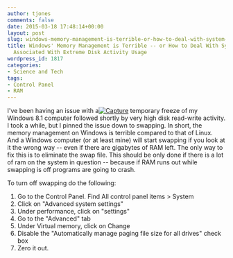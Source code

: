 ```yaml
---
author: tjones
comments: false
date: 2015-03-18 17:48:14+00:00
layout: post
slug: windows-memory-management-is-terrible-or-how-to-deal-with-system-lockups-associated-with-extreme-disk-activity-usage
title: Windows' Memory Management is Terrible -- or How to Deal With System Lockups
  Associated With Extreme Disk Activity Usage
wordpress_id: 1817
categories:
- Science and Tech
tags:
- Control Panel
- RAM
---
```


I've been having an issue with a[![Capture](http://www.theojones.name/wp-content/uploads/2015/03/Capture-300x261.png)](http://www.theojones.name/wp-content/uploads/2015/03/Capture.png) temporary freeze of my Windows 8.1 computer followed shortly by very high disk read-write activity. I took a while, but I pinned the issue down to swapping. In short, the memory management on Windows is terrible compared to that of Linux. And a Windows computer (or at least mine) will start swapping if you look at it the wrong way -- even if there are gigabytes of RAM left. The only way to fix this is to eliminate the swap file. This should be only done if there is a lot of ram on the system in question -- because if RAM runs out while swapping is off programs are going to crash.

To turn off swapping do the following: 
 1. Go to the Control Panel.  Find All control panel items > System
 2. Click on "Advanced system settings"
 3. Under performance, click on "settings"
 4. Go to the "Advanced" tab
 5. Under Virtual memory, click on Change
 6. Disable the "Automatically manage paging file size for all drives" check box
 7. Zero it out.
